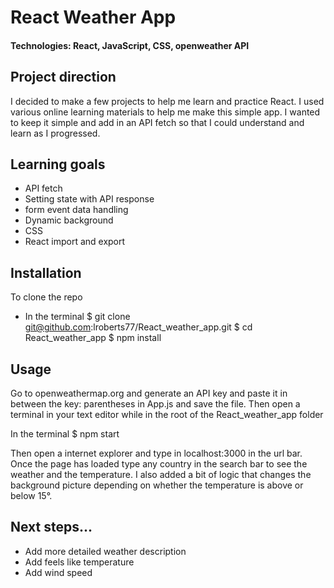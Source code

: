 # React Weather App

#### Technologies: React, JavaScript, CSS, openweather API

## Project direction
I decided to make a few projects to help me learn and practice React. I used various online learning materials to help me make this simple app. I wanted to keep it simple and add in an API fetch so that I could understand and learn as I progressed.

## Learning goals
* API fetch
* Setting state with API response
* form event data handling
* Dynamic background 
* CSS
* React import and export

## Installation
To clone the repo

* In the terminal
$ git clone git@github.com:lroberts77/React_weather_app.git
$ cd React_weather_app
$ npm install

## Usage
Go to openweathermap.org and generate an API key and paste it in between the key: parentheses in App.js and save the file. Then open a terminal in your text editor while in the root of the React_weather_app folder

In the terminal
$ npm start

Then open a internet explorer and type in localhost:3000 in the url bar. Once the page has loaded type any country in the search bar to see the weather and the temperature. I also added a bit of logic that changes the background picture depending on whether the temperature is above or below 15°.


## Next steps...
* Add more detailed weather description
* Add feels like temperature
* Add wind speed